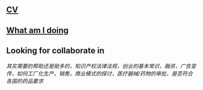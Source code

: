 ## [CV](https://github.com/Chency-OY/Chency-OY/blob/main/Curriculum%20Vitae/CV.md "点击查看 — — 我的个人简历")
## [What am I doing](https://github.com/Chency-OY/A-long-acting-regenerative-therapy-based-on-microneedle-delivery-of-collagen-mRNA "点击查看 — — 我现在在做什么项目")
## Looking for collaborate in 
*其实需要的帮助还是挺多的，知识产权法律法规，创业的基本常识，融资，广告宣传，如何工厂化生产，销售，商业模式的探讨，医疗器械/药物的审批，是否符合各国的药品要求*
